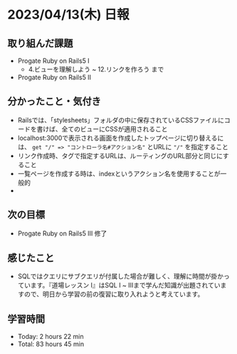 # 2023/04/13(木) 日報
## 取り組んだ課題
- Progate Ruby on Rails5 Ⅰ
  - 4.ビューを理解しよう ~ 12.リンクを作ろう まで
- Progate Ruby on Rails5 Ⅱ

## 分かったこと・気付き
- Railsでは、「stylesheets」フォルダの中に保存されているCSSファイルにコードを書けば、全てのビューにCSSが適用されること
- localhost:3000で表示される画面を作成したトップページに切り替えるには、 `get "/" => "コントローラ名#アクション名"` とURLに `"/"` を指定すること
- リンク作成時、<a>タグで指定するURLは、ルーティングのURL部分と同じにすること
- 一覧ページを作成する時は、indexというアクション名を使用することが一般的
- 
 
## 次の目標
- Progate Ruby on Rails5 Ⅲ 修了

## 感じたこと
- SQLではクエリにサブクエリが付属した場合が難しく、理解に時間が掛かっています。『道場レッスン Ⅰ』はSQL Ⅰ ~ Ⅲまで学んだ知識が出題されていますので、明日から学習の前の復習に取り入れようと考えています。

## 学習時間
- Today:  2 hours 22 min
- Total: 83 hours 45 min
